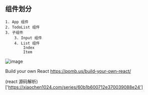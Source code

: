 ## 组件划分
    1. App 组件
    2. TodoList 组件
    3. 子组件
        3. Input 组件
        4. List 组件
            Index
            Item
![image](https://user-images.githubusercontent.com/26945483/235081396-bc3d01fa-1ff9-4e1e-bcd1-3402cfed492f.png)

Build your own React
https://pomb.us/build-your-own-react/


(react 源码解析)['https://xiaochen1024.com/series/60b1b600712e370039088e24']
